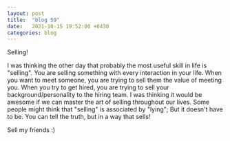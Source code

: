 ```yaml
---
layout: post
title:  "blog 59"
date:   2021-10-15 19:52:00 +0430
categories: blog
---
```


Selling!

I was thinking the other day that probably the most useful skill in life is "selling". You are selling something with every interaction in your life. When you want to meet someone, you are trying to sell them the value of meeting you. When you try to get hired, you are trying to sell your background/personality to the hiring team. I was thinking it would be awesome if we can master the art of selling throughout our lives. Some people might think that "selling" is associated by "lying"; But it doesn't have to be. You can tell the truth, but in a way that sells!

Sell my friends :)
